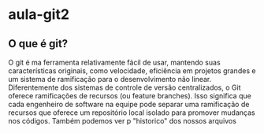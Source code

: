 # aula-git2

## O que é git?

O git é ma ferramenta relativamente fácil de usar, mantendo suas características originais, como velocidade, eficiência em projetos grandes e um sistema de ramificação para o desenvolvimento não linear.
Diferentemente dos sistemas de controle de versão centralizados, o Git oferece ramificações de recursos (ou feature branches). Isso significa que cada engenheiro de software na equipe pode separar uma ramificação de recursos que oferece um repositório local isolado para promover mudanças nos códigos. Também podemos ver p "historico" dos nossos arquivos

